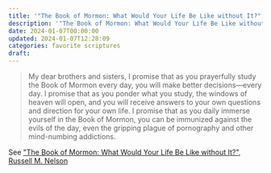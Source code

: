 ```yaml
---
title: '"The Book of Mormon: What Would Your Life Be Like without It?", Russell M. Nelson'
description: '"The Book of Mormon: What Would Your Life Be Like without It?", Russell M. Nelson'
date: 2024-01-07T00:00:00
updated: 2024-01-07T12:28:09
categories: favorite scriptures
draft: 
---
```


> My dear brothers and sisters, I promise that as you prayerfully study the Book of Mormon every day, you will make better decisions—every day. I promise that as you ponder what you study, the windows of heaven will open, and you will receive answers to your own questions and direction for your own life. I promise that as you daily immerse yourself in the Book of Mormon, you can be immunized against the evils of the day, even the gripping plague of pornography and other mind-numbing addictions.

See ["The Book of Mormon: What Would Your Life Be Like without It?", Russell M. Nelson](https://www.churchofjesuschrist.org/study/general-conference/2017/10/the-book-of-mormon-what-would-your-life-be-like-without-it?id=p39&lang=eng#p39)
